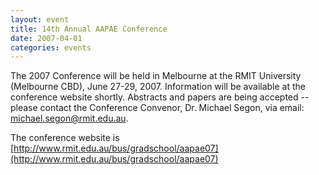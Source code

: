 ```yaml
---
layout: event
title: 14th Annual AAPAE Conference
date: 2007-04-01
categories: events
---
```


The 2007 Conference will be held in Melbourne at the RMIT University (Melbourne CBD), June 27-29, 2007. Information will be available at the conference website shortly. Abstracts and papers are being accepted -- please contact the Conference Convenor, Dr. Michael Segon, via email: michael.segon@rmit.edu.au.

The conference website is [http://www.rmit.edu.au/bus/gradschool/aapae07](http://www.rmit.edu.au/bus/gradschool/aapae07)


